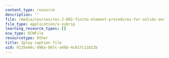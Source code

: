 ```yaml
---
content_type: resource
description: ''
file: /media/courses/res-2-002-finite-element-procedures-for-solids-and-structures-spring-2010/9135e44cd96a867ca46b4c617c11b22b_-BYC6cNSO78.srt
file_type: application/x-subrip
learning_resource_types: []
ocw_type: OCWFile
resourcetype: Other
title: 3play caption file
uid: 9135e44c-d96a-867c-a46b-4c617c11b22b
---
```

